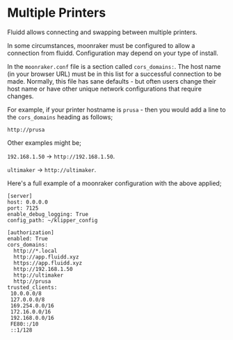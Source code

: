 # Multiple Printers

Fluidd allows connecting and swapping between multiple printers.

In some circumstances, moonraker must be configured to allow a connection from fluidd. Configuration may depend on your type of install.

In the `moonraker.conf` file is a section called `cors_domains:`. The host name (in your browser URL) must be in this list for a successful connection to be made. Normally, this file has sane defaults - but often users change their host name or have other unique network configurations that require changes.

For example, if your printer hostname is `prusa` - then you would add a line to the `cors_domains` heading as follows;
```
http://prusa
```

Other examples might be;

`192.168.1.50` -> `http://192.168.1.50`.

`ultimaker` -> `http://ultimaker`.

Here's a full example of a moonraker configuration with the above applied;

```
[server]
host: 0.0.0.0
port: 7125
enable_debug_logging: True
config_path: ~/klipper_config

[authorization]
enabled: True
cors_domains:
  http://*.local
  http://app.fluidd.xyz
  https://app.fluidd.xyz
  http://192.168.1.50
  http://ultimaker
  http://prusa
trusted_clients:
 10.0.0.0/8
 127.0.0.0/8
 169.254.0.0/16
 172.16.0.0/16
 192.168.0.0/16
 FE80::/10
 ::1/128
```

